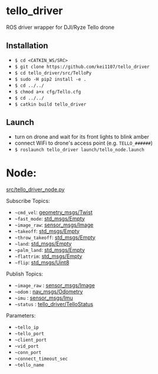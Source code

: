 # tello_driver
ROS driver wrapper for DJI/Ryze Tello drone

## Installation
* `$ cd <CATKIN_WS/SRC>`
* `$ git clone https://github.com/kei1107/tello_driver`
* `$ cd tello_driver/src/TelloPy`
* `$ sudo -H pip2 install -e .`
* `$ cd ../../`
* `$ chmod a+x cfg/Tello.cfg`
* `$ cd ../../`
* `$ catkin build tello_driver`

## Launch

* turn on drone and wait for its front lights to blink amber
* connect WiFi to drone's access point (e.g. `TELLO_######`)
* `$ roslaunch tello_driver launch/tello_node.launch`

# Node: 
[src/tello_driver_node.py](src/tello_driver_node.py)

Subscribe Topics:
* `~cmd_vel`: [geometry_msgs/Twist](http://docs.ros.org/api/geometry_msgs/html/msg/Twist.html)
* `~fast_mode`: [std_msgs/Empty](http://docs.ros.org/api/std_msgs/html/msg/Empty.html)
* `~image_raw`: [sensor_msgs/Image](http://docs.ros.org/api/sensor_msgs/html/msg/Image.html)
* `~takeoff`: [std_msgs/Empty](http://docs.ros.org/api/std_msgs/html/msg/Empty.html)
* `~throw_takeoff`: [std_msgs/Empty](http://docs.ros.org/api/std_msgs/html/msg/Empty.html)
* `~land`: [std_msgs/Empty](http://docs.ros.org/api/std_msgs/html/msg/Empty.html)
* `~palm_land`: [std_msgs/Empty](http://docs.ros.org/api/std_msgs/html/msg/Empty.html)
* `~flattrim`: [std_msgs/Empty](http://docs.ros.org/api/std_msgs/html/msg/Empty.html)
* `~flip`: [std_msgs/Uint8](http://docs.ros.org/api/std_msgs/html/msg/UInt8.html)

Publish Topics:
* `~image_raw` : [sensor_msgs/Image](http://docs.ros.org/api/sensor_msgs/html/msg/Image.html)
* `~odom` : [nav_msgs/Odometry](http://docs.ros.org/api/nav_msgs/html/msg/Odometry.html)
* `~imu` : [sensor_msgs/Imu](http://docs.ros.org/api/sensor_msgs/html/msg/Imu.html)
* `~status` : [tello_driver/TelloStatus](https://github.com/appie-17/tello_driver/blob/development/msg/TelloStatus.msg)

Parameters:
* `~tello_ip`
* `~tello_port`
* `~client_port`
* `~vid_port`
* `~conn_port`
* `~connect_timeout_sec`
* `~tello_name`
